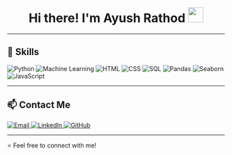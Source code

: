 
<!-- Animated Wave Emoji -->
<h1 align="center">Hi there! I'm Ayush Rathod <img src="https://media.giphy.com/media/hvRJCLFzcasrR4ia7z/giphy.gif" width="35px"></h1>

---

## 🚀 Skills

<p align="left">
  <img src="https://img.shields.io/badge/Python-3776AB?style=for-the-badge&logo=python&logoColor=white" alt="Python">
  <img src="https://img.shields.io/badge/Machine%20Learning-FF6F00?style=for-the-badge&logo=tensorflow&logoColor=white" alt="Machine Learning">
  <img src="https://img.shields.io/badge/HTML5-E34F26?style=for-the-badge&logo=html5&logoColor=white" alt="HTML">
  <img src="https://img.shields.io/badge/CSS3-1572B6?style=for-the-badge&logo=css3&logoColor=white" alt="CSS">
  <img src="https://img.shields.io/badge/SQL-4479A1?style=for-the-badge&logo=postgresql&logoColor=white" alt="SQL">
  <img src="https://img.shields.io/badge/Pandas-150458?style=for-the-badge&logo=pandas&logoColor=white" alt="Pandas">
  <img src="https://img.shields.io/badge/Seaborn-008080?style=for-the-badge&logo=data:image/png;base64,iVBORw0KGgoAAAANSUhEUgAAABAAAAAQCAYAAAAf8/9hAAABGUlEQVR42mNgIAH8//8/z8TAwMDw////Gf7+/hhgZWUFWIMiGArEkBiILxjE1EBEAXEJGAgjKyMjIxQLZgYABCRlZWXhVogMCFSwXBGkMDLqAwOwHZFvDcB1IMjAwPAFECwMA8vAwSDX6DhNyMjICoAhEg4GFcgNMQrAylABUIQawETI2BjQmGmYNCoYGFiZYFZhZmoFChgV1i42BgRQZZBVfBCBAIFhR5WQVFhDAbDAkGBIRTVLJQDmIIAGgYaTgBQBDkMCoC43JxQCSExqBKPzkE5S/IAFwCqA6QQsbAEo2NQUFDKzEVRRsAGltmBIQBdWwAENRBoYD/AmkEDMFsIph0gOBnVkBqiIziAAXlAAA5Ko+S5UX7ZAAAAAElFTkSuQmCC&logoColor=white" alt="Seaborn">
  <img src="https://img.shields.io/badge/JavaScript-F7DF1E?style=for-the-badge&logo=javascript&logoColor=black" alt="JavaScript">
</p>

---

## 📫 Contact Me

<p align="left">
  <a href="mailto:ayushrathod0408@gmail.com" target="_blank">
    <img src="https://img.shields.io/badge/Email-D14836?style=for-the-badge&logo=gmail&logoColor=white" alt="Email">
  </a>
  <a href="https://linkedin.com/in/ayushrathod" target="_blank">
    <img src="https://img.shields.io/badge/LinkedIn-0077B5?style=for-the-badge&logo=linkedin&logoColor=white" alt="LinkedIn">
  </a>
  <a href="https://github.com/ayushrathod04" target="_blank">
    <img src="https://img.shields.io/badge/GitHub-181717?style=for-the-badge&logo=github&logoColor=white" alt="GitHub">
  </a>
</p>

---


⭐ Feel free to connect with me!
